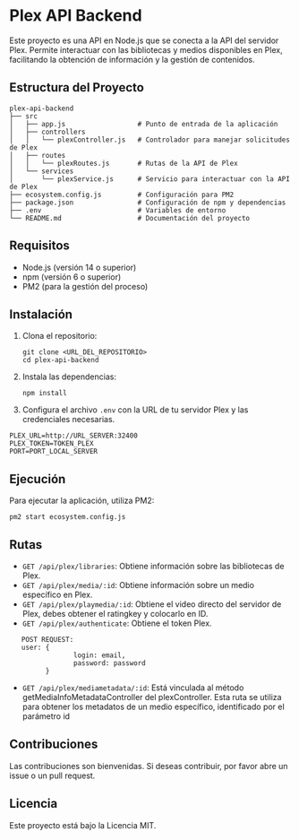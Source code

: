# Plex API Backend

Este proyecto es una API en Node.js que se conecta a la API del servidor Plex. Permite interactuar con las bibliotecas y medios disponibles en Plex, facilitando la obtención de información y la gestión de contenidos.

## Estructura del Proyecto

```
plex-api-backend
├── src
│   ├── app.js                  # Punto de entrada de la aplicación
│   ├── controllers
│   │   └── plexController.js   # Controlador para manejar solicitudes de Plex
│   ├── routes
│   │   └── plexRoutes.js       # Rutas de la API de Plex
│   └── services
│       └── plexService.js      # Servicio para interactuar con la API de Plex
├── ecosystem.config.js         # Configuración para PM2
├── package.json                # Configuración de npm y dependencias
├── .env                        # Variables de entorno
└── README.md                   # Documentación del proyecto
```

## Requisitos

- Node.js (versión 14 o superior)
- npm (versión 6 o superior)
- PM2 (para la gestión del proceso)

## Instalación

1. Clona el repositorio:
   ```
   git clone <URL_DEL_REPOSITORIO>
   cd plex-api-backend
   ```

2. Instala las dependencias:
   ```
   npm install
   ```

3. Configura el archivo `.env` con la URL de tu servidor Plex y las credenciales necesarias.
```
PLEX_URL=http://URL_SERVER:32400
PLEX_TOKEN=TOKEN_PLEX
PORT=PORT_LOCAL_SERVER
```
## Ejecución

Para ejecutar la aplicación, utiliza PM2:

```
pm2 start ecosystem.config.js
```

## Rutas

- `GET /api/plex/libraries`: Obtiene información sobre las bibliotecas de Plex.
- `GET /api/plex/media/:id`: Obtiene información sobre un medio específico en Plex.
- `GET /api/plex/playmedia/:id`: Obtiene el video directo del servidor de Plex, debes obtener el ratingkey y colocarlo en ID.
- `GET /api/plex/authenticate`: Obtiene el token Plex.
```
   POST REQUEST:
   user: {
                login: email,
                password: password
         }
```
- `GET /api/plex/mediametadata/:id`: Está vinculada al método getMediaInfoMetadataController del plexController. Esta ruta se utiliza para obtener los metadatos de un medio específico, identificado por el parámetro id

## Contribuciones

Las contribuciones son bienvenidas. Si deseas contribuir, por favor abre un issue o un pull request.

## Licencia

Este proyecto está bajo la Licencia MIT.